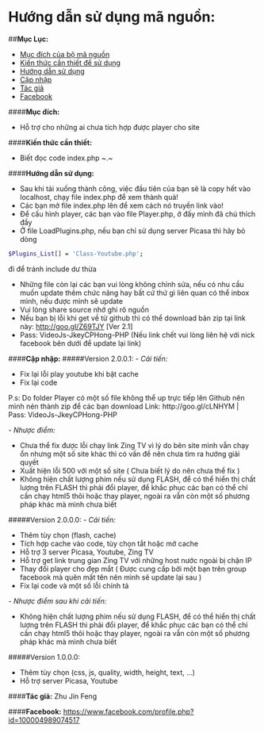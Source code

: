 # Hướng dẫn sử dụng mã nguồn:

##**Mục Lục:**
- [Mục đích của bộ mã nguồn](https://github.com/House-FengFeng/Plugin-play-videojs/tree/master#m%E1%BB%A5c-%C4%91%C3%ADch)
- [Kiến thức cần thiết để sử dụng](https://github.com/House-FengFeng/Plugin-play-videojs/tree/master#ki%E1%BA%BFn-th%E1%BB%A9c-c%E1%BA%A7n-thi%E1%BA%BFt)
- [Hướng dẫn sử dụng](https://github.com/House-FengFeng/Plugin-play-videojs/tree/master#h%C6%B0%E1%BB%9Bng-d%E1%BA%ABn-s%E1%BB%AD-d%E1%BB%A5ng)
- [Cập nhập](https://github.com/House-FengFeng/Plugin-play-videojs/blob/master/README.md#c%E1%BA%ADp-nh%E1%BA%ADp)
- [Tác giả](https://github.com/House-FengFeng/Plugin-play-videojs/tree/master#t%C3%A1c-gi%E1%BA%A3-zhu-jin-feng)
- [Facebook](https://github.com/House-FengFeng/Plugin-play-videojs/tree/master#facebook-httpswwwfacebookcomprofilephpid100004989074517)

####**Mục đích:**
- Hỗ trợ cho những ai chưa tích hợp được player cho site

####**Kiến thức cần thiết:**
- Biết đọc code index.php ~.~

####**Hướng dẫn sử dụng:**
- Sau khi tải xuống thành công, việc đầu tiên của bạn sẽ là copy hết vào localhost, chạy file index.php để xem thành quả!
- Các bạn mở file index.php lên để xem cách nó truyền link vào!
- Để cấu hình player, các bạn vào file Player.php, ở đấy mình đã chú thích đầy 
- Ở file LoadPlugins.php, nếu bạn chỉ sử dụng server Picasa thì hãy bỏ dòng
```sh
$Plugins_List[] = 'Class-Youtube.php';
```
đi để tránh include dư thừa
- Những file còn lại các bạn vui lòng không chỉnh sửa, nếu có nhu cầu muốn update thêm chức năng hay bất cứ thứ gì liên quan có thể inbox mình, nếu được mình sẽ update
- Vui lòng share source nhớ ghi rõ nguồn
- Nếu bạn bị lỗi khi get về từ github thì có thể download bản zip tại link này: http://goo.gl/Z69TJY [Ver 2.1]
- Pass: VideoJs-JkeyCPHong-PHP (Nếu link chết vui lòng liên hệ với nick facebook bên dưới để update lại link)

####**Cập nhập:**
#####Version 2.0.0.1:
*- Cải tiến:*
<ul>
<li>Fix lại lỗi play youtube khi bật cache</li>
<li>Fix lại code</li>
</ul>
P.s: Do folder Player có một số file không thể up trực tiếp lên Github nên mình nén thành zip để các bạn download
Link: http://goo.gl/cLNHYM | Pass: VideoJs-JkeyCPHong-PHP

*- Nhược điểm:*
<ul>
<li>Chưa thể fix được lỗi chạy link Zing TV vì lý do bên site mình vẫn chạy ổn nhưng một số site khác thì có vấn đề nên chưa tìm ra hướng giải quyết</li>
<li>Xuất hiện lỗi 500 với một số site ( Chưa biết lý do nên chưa thể fix )</li>
<li>Không hiện chất lượng phim nếu sử dụng FLASH, để có thể hiển thị chất lượng trên FLASH thì phải đổi player, để khắc phục các bạn có thể chỉ cần chạy html5 thôi hoặc thay player, ngoài ra vẫn còn một số phương pháp khác mà mình chưa biết</li>
</ul>

#####Version 2.0.0.0:
*- Cải tiến:*
<ul>
<li>Thêm tùy chọn (flash, cache)</li>
<li>Tích hợp cache vào code, tùy chọn tắt hoặc mở cache</li>
<li>Hỗ trợ 3 server Picasa, Youtube, Zing TV</li>
<li>Hỗ trợ get link trung gian Zing TV với những host nước ngoài bị chặn IP</li>
<li>Thay đổi player cho đẹp mắt ( Được cung cấp bởi một bạn trên group facebook mà quên mất tên nên mình sẽ update lại sau )</li>
<li>Fix lại code và một số lỗi chính tả</li>
</ul>

*- Nhược điểm sau khi cải tiến:*
<ul>
<li>Không hiện chất lượng phim nếu sử dụng FLASH, để có thể hiển thị chất lượng trên FLASH thì phải đổi player, để khắc phục các bạn có thể chỉ cần chạy html5 thôi hoặc thay player, ngoài ra vẫn còn một số phương pháp khác mà mình chưa biết</li>
</ul>

#####Version 1.0.0.0:
- Thêm tùy chọn (css, js, quality, width, height, text, ...)
- Hỗ trợ server Picasa, Youtube

####**Tác giả:** Zhu Jin Feng

####**Facebook:** https://www.facebook.com/profile.php?id=100004989074517
